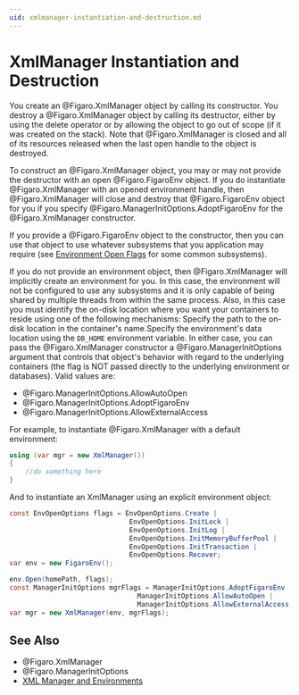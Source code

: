 ```yaml
---
uid: xmlmanager-instantiation-and-destruction.md
---
```


# XmlManager Instantiation and Destruction

You create an @Figaro.XmlManager object by calling its constructor. You destroy a @Figaro.XmlManager object by calling its destructor, either by using the delete operator or by allowing the object to go out of scope (if it was created on the stack). Note that @Figaro.XmlManager is closed and all of its resources released when the last open handle to the object is destroyed.

To construct an @Figaro.XmlManager object, you may or may not provide the destructor with an open @Figaro.FigaroEnv object. If you do instantiate @Figaro.XmlManager with an opened environment handle, then @Figaro.XmlManager will close and destroy that @Figaro.FigaroEnv object for you if you specify @Figaro.ManagerInitOptions.AdoptFigaroEnv for the @Figaro.XmlManager constructor.


If you provide a @Figaro.FigaroEnv object to the constructor, then you can use that object to use whatever subsystems that you application may require (see [Environment Open Flags](xref:environment-open-flags.md) for some common subsystems).


If you do not provide an environment object, then @Figaro.XmlManager will implicitly create an environment for you. In this case, the environment will not be configured to use any subsystems and it is only capable of being shared by multiple threads from within the same process. Also, in this case you must identify the on-disk location where you want your containers to reside using one of the following mechanisms:
Specify the path to the on-disk location in the container's name.Specify the environment's data location using the `DB_HOME` environment variable.
In either case, you can pass the @Figaro.XmlManager constructor a @Figaro.ManagerInitOptions argument that controls that object's behavior with regard to the underlying containers (the flag is NOT passed directly to the underlying environment or databases). Valid values are:

* @Figaro.ManagerInitOptions.AllowAutoOpen
* @Figaro.ManagerInitOptions.AdoptFigaroEnv
* @Figaro.ManagerInitOptions.AllowExternalAccess

For example, to instantiate @Figaro.XmlManager with a default environment: 

``` C#
using (var mgr = new XmlManager())
{
    //do something here
}
```
 And to instantiate an XmlManager using an explicit environment object: 

``` C#
const EnvOpenOptions flags = EnvOpenOptions.Create |
                              EnvOpenOptions.InitLock |
                              EnvOpenOptions.InitLog |
                              EnvOpenOptions.InitMemoryBufferPool |
                              EnvOpenOptions.InitTransaction |
                              EnvOpenOptions.Recover;
var env = new FigaroEnv();

env.Open(homePath, flags);
const ManagerInitOptions mgrFlags = ManagerInitOptions.AdoptFigaroEnv |
                                ManagerInitOptions.AllowAutoOpen |
                                ManagerInitOptions.AllowExternalAccess;
var mgr = new XmlManager(env, mgrFlags);
```

## See Also

* @Figaro.XmlManager
* @Figaro.ManagerInitOptions
* [XML Manager and Environments](xref:xml-manager-and-environments.md)
